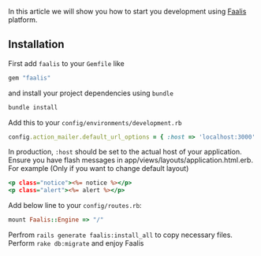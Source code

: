 In this article we will show you how to start you development using  [Faalis](https://github.com/Yellowen/Faalis) platform.

## Installation
First add `faalis` to your `Gemfile` like
```ruby
gem "faalis"
```
and install your project dependencies using `bundle`
```ruby
bundle install
```
Add this to your `config/environments/development.rb`
```ruby
config.action_mailer.default_url_options = { :host => 'localhost:3000' }
```
In production, `:host` should be set to the actual host of your application.
Ensure you have flash messages in app/views/layouts/application.html.erb.
For example (Only if you want to change default layout)
```rhtml
<p class="notice"><%= notice %></p>
<p class="alert"><%= alert %></p>
```
Add below line to your `config/routes.rb`:
```ruby
mount Faalis::Engine => "/"
```
Perfrom `rails generate faalis:install_all` to copy necessary files.
Perform `rake db:migrate` and enjoy Faalis
